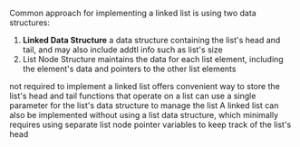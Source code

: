 Common approach for implementing a linked list is using two data structures: 
1. **Linked Data Structure**
	a data structure containing the list's head and tail, and may also include addtl info such as list's size
2. List Node Structure
	maintains the data for each list element, including the element's data and pointers to the other list elements 

not required to implement a linked list 
offers convenient way to store the list's head and tail
functions that operate on a list can use a single parameter for the list's data structure to manage the list 
A linked list can also be implemented without using a list data structure, which minimally requires using separate list node pointer variables to keep track of the list's head 

